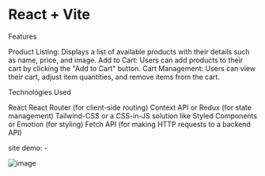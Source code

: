 # React + Vite

Features

Product Listing: Displays a list of available products with their details such as name, price, and image.
Add to Cart: Users can add products to their cart by clicking the "Add to Cart" button.
Cart Management: Users can view their cart, adjust item quantities, and remove items from the cart.

Technologies Used

React
React Router (for client-side routing)
Context API or Redux (for state management)
Tailwind-CSS or a CSS-in-JS solution like Styled Components or Emotion (for styling)
Fetch API (for making HTTP requests to a backend API)


site demo: - 

![image](https://github.com/abhishekpancheshwar/shopping-cart-using-react/assets/157621073/ec971a41-e76e-49cd-be48-dc5f61c6b403)
